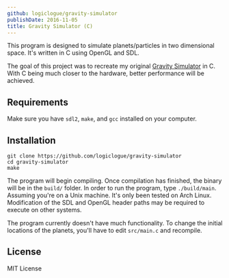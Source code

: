 ```yaml
---
github: logiclogue/gravity-simulator
publishDate: 2016-11-05
title: Gravity Simulator (C)
---
```


This program is designed to simulate planets/particles in two dimensional space.
It's written in C using OpenGL and SDL.

The goal of this project was to recreate my original [Gravity
Simulator](http://jordanlord.co.uk/projects/gravity-simulator-javascript) in C.
With C being much closer to the hardware, better performance will be achieved.


## Requirements

Make sure you have `sdl2`, `make`, and `gcc` installed on your computer.


## Installation

```
git clone https://github.com/logiclogue/gravity-simulator
cd gravity-simulator
make
```

The program will begin compiling. Once compilation has finished, the binary will
be in the `build/` folder. In order to run the program, type `./build/main`.
Assuming you're on a Unix machine. It's only been tested on Arch Linux.
Modification of the SDL and OpenGL header paths may be required to execute on
other systems.

The program currently doesn't have much functionality. To change the initial
locations of the planets, you'll have to edit `src/main.c` and recompile.


## License

MIT License
